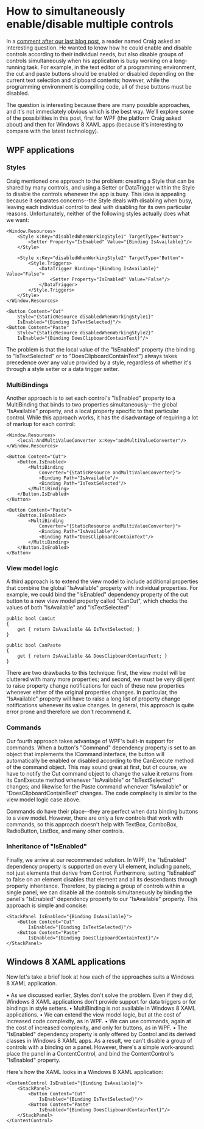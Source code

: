 # How to simultaneously enable/disable multiple controls

In a <a href="http://www.zagstudio.com/blog/1314#comments">comment after our last blog post</a>, a reader named Craig asked an interesting question. He wanted to know how he could enable and disable controls according to their individual needs, but also disable groups of controls simultaneously when his application is busy working on a long-running task. For example, in the text editor of a programming environment, the cut and paste buttons should be enabled or disabled depending on the current text selection and clipboard contents; however, while the programming environment is compiling code, all of these buttons must be disabled.

The question is interesting because there are many possible approaches, and it's not immediately obvious which is the best way. We'll explore some of the possibilities in this post, first for WPF (the platform Craig asked about) and then for Windows 8 XAML apps (because it's interesting to compare with the latest technology).

## WPF applications

### Styles

Craig mentioned one approach to the problem: creating a Style that can be shared by many controls, and using a Setter or DataTrigger within the Style to disable the controls whenever the app is busy. This idea is appealing because it separates concerns--the Style deals with disabling when busy, leaving each individual control to deal with disabling for its own particular reasons. Unfortunately, neither of the following styles actually does what we want:

	<Window.Resources>
		<Style x:Key="disabledWhenWorkingStyle1" TargetType="Button">
			<Setter Property="IsEnabled" Value="{Binding IsAvailable}"/>
		</Style>

		<Style x:Key="disabledWhenWorkingStyle2" TargetType="Button">
			<Style.Triggers>
				<DataTrigger Binding="{Binding IsAvailable}" Value="False">
					<Setter Property="IsEnabled" Value="False"/>
				</DataTrigger>
			</Style.Triggers>
		</Style>
	</Window.Resources>

	<Button Content="Cut"
		Style="{StaticResource disabledWhenWorkingStyle1}"
		IsEnabled="{Binding IsTextSelected}"/>
	<Button Content="Paste"
		Style="{StaticResource disabledWhenWorkingStyle2}"
		IsEnabled="{Binding DoesClipboardContainText}"/>

The problem is that the local value of the "IsEnabled" property (the binding to "IsTextSelected" or to "DoesClipboardContainText") always takes precedence over any value provided by a style, regardless of whether it's through a style setter or a data trigger setter.

### MultiBindings

Another approach is to set each control's "IsEnabled" property to a MultiBinding that binds to two properties simultaneously--the global "IsAvailable" property, and a local property specific to that particular control. While this approach works, it has the disadvantage of requiring a lot of markup for each control:

	<Window.Resources>
		<local:AndMultiValueConverter x:Key="andMultiValueConverter"/>
	</Window.Resources>

	<Button Content="Cut">
		<Button.IsEnabled>
			<MultiBinding
				Converter="{StaticResource andMultiValueConverter}">
				<Binding Path="IsAvailable"/>
				<Binding Path="IsTextSelected"/>
			</MultiBinding>
		</Button.IsEnabled>
	</Button>

	<Button Content="Paste">
		<Button.IsEnabled>
			<MultiBinding
				Converter="{StaticResource andMultiValueConverter}">
				<Binding Path="IsAvailable"/>
				<Binding Path="DoesClipboardContainText"/>
			</MultiBinding>
		</Button.IsEnabled>
	</Button>

### View model logic

A third approach is to extend the view model to include additional properties that combine the global "IsAvailable" property with individual properties. For example, we could bind the "IsEnabled" dependency property of the cut button to a new view model property called "CanCut", which checks the values of both "IsAvailable" and "IsTextSelected":

	public bool CanCut
	{
		get { return IsAvailable && IsTextSelected; }
	}

	public bool CanPaste
	{
		get { return IsAvailable && DoesClipboardContainText; }
	}

There are two drawbacks to this technique: first, the view model will be cluttered with many more properties; and second, we must be very diligent to raise property change notifications for each of these new properties whenever either of the original properties changes. In particular, the "IsAvailable" property will have to raise a long list of property change notifications whenever its value changes. In general, this approach is quite error prone and therefore we don't recommend it.

### Commands

Our fourth approach takes advantage of WPF's built-in support for commands. When a button's "Command" dependency property is set to an object that implements the ICommand interface, the button will automatically be enabled or disabled according to the CanExecute method of the command object. This may sound great at first, but of course, we have to notify the Cut command object to change the value it returns from its CanExecute method whenever "IsAvailable" or "IsTextSelected" changes; and likewise for the Paste command whenever "IsAvailable" or "DoesClipboardContainText" changes. The code complexity is similar to the view model logic case above.

Commands do have their place--they are perfect when data binding buttons to a view model. However, there are only a few controls that work with commands, so this approach doesn't help with TextBox, ComboBox, RadioButton, ListBox, and many other controls.

### Inheritance of "IsEnabled"

Finally, we arrive at our recommended solution. In WPF, the "IsEnabled" dependency property is supported on every UI element, including panels, not just elements that derive from Control. Furthermore, setting "IsEnabled" to false on an element disables that element and all its descendants through property inheritance. Therefore, by placing a group of controls within a single panel, we can disable all the controls simultaneously by binding the panel's "IsEnabled" dependency property to our "IsAvailable" property. This approach is simple and concise:

	<StackPanel IsEnabled="{Binding IsAvailable}">
		<Button Content="Cut"
			IsEnabled="{Binding IsTextSelected}"/>
		<Button Content="Paste"
			IsEnabled="{Binding DoesClipboardContainText}"/>
	</StackPanel>

## Windows 8 XAML applications

Now let's take a brief look at how each of the approaches suits a Windows 8 XAML application.

• As we discussed earlier, Styles don't solve the problem. Even if they did, Windows 8 XAML applications don't provide support for data triggers or for bindings in style setters.
• MultiBinding is not available in Windows 8 XAML applications.
• We can extend the view model logic, but at the cost of increased code complexity, as in WPF.
• We can use commands, again at the cost of increased complexity, and only for buttons, as in WPF.
• The "IsEnabled" dependency property is only offered by Control and its derived classes in Windows 8 XAML apps. As a result, we can't disable a group of controls with a binding on a panel. However, there's a simple work-around: place the panel in a ContentControl, and bind the ContentControl's "IsEnabled" property.

Here's how the XAML looks in a Windows 8 XAML application:

	<ContentControl IsEnabled="{Binding IsAvailable}">
		<StackPanel>
			<Button Content="Cut"
				IsEnabled="{Binding IsTextSelected}"/>
			<Button Content="Paste"
				IsEnabled="{Binding DoesClipboardContainText}"/>
		</StackPanel>
	</ContentControl>

